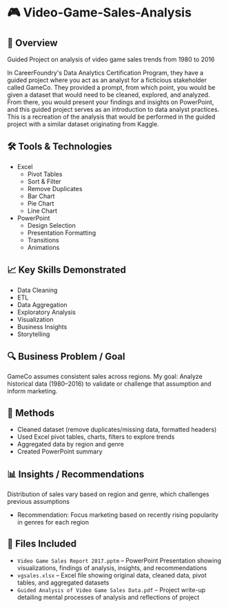 # 🎮 Video-Game-Sales-Analysis

## 📌 Overview
Guided Project on analysis of video game sales trends from 1980 to 2016

In CareerFoundry's Data Analytics Certification Program, they have a guided project where you act as an analyst for a ficticious stakeholder called GameCo.
They provided a prompt, from which point, you would be given a dataset that would need to be cleaned, explored, and analyzed. 
From there, you would present your findings and insights on PowerPoint, and this guided project serves as an introduction to data analyst practices.
This is a recreation of the analysis that would be performed in the guided project with a similar dataset originating from Kaggle.

## 🛠️ Tools & Technologies
- Excel
  - Pivot Tables
  - Sort & Filter
  - Remove Duplicates
  - Bar Chart
  - Pie Chart
  - Line Chart
- PowerPoint
  - Design Selection
  - Presentation Formatting
  - Transitions
  - Animations

## 📈 Key Skills Demonstrated
- Data Cleaning
- ETL
- Data Aggregation
- Exploratory Analysis
- Visualization
- Business Insights
- Storytelling

## 🔍 Business Problem / Goal
GameCo assumes consistent sales across regions. 
My goal: Analyze historical data (1980–2016) to validate or challenge that assumption and inform marketing.

## 🔧 Methods
- Cleaned dataset (remove duplicates/missing data, formatted headers)
- Used Excel pivot tables, charts, filters to explore trends
- Aggregated data by region and genre
- Created PowerPoint summary

## 📊 Insights / Recommendations
Distribution of sales vary based on region and genre, which challenges previous assumptions
-	Recommendation: Focus marketing based on recently rising popularity in genres for each region

## 📁 Files Included
- `Video Game Sales Report 2017.pptm` – PowerPoint Presentation showing visualizations, findings of analysis, insights, and recommendations
- `vgsales.xlsx` – Excel file showing original data, cleaned data, pivot tables, and aggregated datasets
- `Guided Analysis of Video Game Sales Data.pdf` – Project write-up detailing mental processes of analysis and reflections of project

